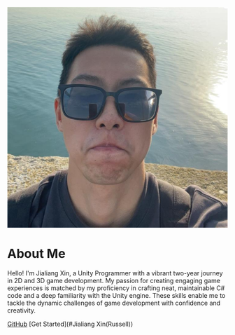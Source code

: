 <!-- _coverpage.md -->

![logo](/me.png ':size=10%')

# About Me

<div style="max-width: 600px; margin: auto;">
  Hello! I'm Jialiang Xin, a Unity Programmer with a vibrant two-year journey in 2D and 3D game development. My passion for creating engaging game experiences is matched by my proficiency in crafting neat, maintainable C# code and a deep familiarity with the Unity engine. These skills enable me to tackle the dynamic challenges of game development with confidence and creativity.
</div>

[GitHub](https://github.com/x739809514)
[Get Started](#Jialiang Xin(Russell))